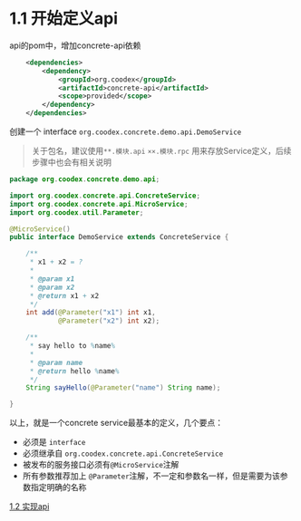 # 1.1 开始定义api

api的pom中，增加concrete-api依赖

```xml
    <dependencies>
        <dependency>
            <groupId>org.coodex</groupId>
            <artifactId>concrete-api</artifactId>
            <scope>provided</scope>
        </dependency>
    </dependencies>
```


创建一个 interface `org.coodex.concrete.demo.api.DemoService`

> 关于包名，建议使用`**.模块.api` `××.模块.rpc` 用来存放Service定义，后续步骤中也会有相关说明

```java
package org.coodex.concrete.demo.api;

import org.coodex.concrete.api.ConcreteService;
import org.coodex.concrete.api.MicroService;
import org.coodex.util.Parameter;

@MicroService()
public interface DemoService extends ConcreteService {

    /**
     * x1 + x2 = ?
     *
     * @param x1
     * @param x2
     * @return x1 + x2
     */
    int add(@Parameter("x1") int x1,
            @Parameter("x2") int x2);

    /**
     * say hello to %name%
     *
     * @param name
     * @return hello %name%
     */
    String sayHello(@Parameter("name") String name);

}
```

以上，就是一个concrete service最基本的定义，几个要点：
- 必须是 `interface`
- 必须继承自 `org.coodex.concrete.api.ConcreteService`
- 被发布的服务接口必须有`@MicroService`注解
- 所有参数推荐加上 `@Parameter`注解，不一定和参数名一样，但是需要为该参数指定明确的名称

[1.2 实现api](step1_2.md)